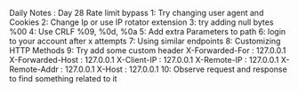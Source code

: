 Daily Notes : Day 28
Rate limit bypass 
1: Try changing user agent and Cookies
2: Change Ip or use IP rotator extension 
3: try adding null bytes %00
4: Use CRLF %09, %0d, %0a 
5: Add extra Parameters to path 
6: login to your account after x attempts 
7: Using similar endpoints
8: Customizing HTTP Methods
9: Try add some custom header
X-Forwarded-For : 127.0.0.1
X-Forwarded-Host : 127.0.0.1
X-Client-IP : 127.0.0.1
X-Remote-IP : 127.0.0.1
X-Remote-Addr : 127.0.0.1
X-Host : 127.0.0.1
10: Observe request and response to find something related to it